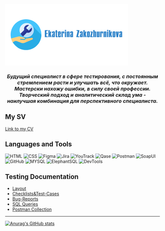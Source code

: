 ![Header](https://github.com/ZaKaterina/ZaKaterina/blob/main/assets/logo.png)

### <center> *Будущий специалист в сфере тестирования, с постоянным стремлением расти и улучшать всё, что окружает. Мастерски нахожу ошибки, в силу своей профессии. Творческий подход и аналитический склад ума - наилучшая комбинация для перспективного специалиста.*

## My SV
[Link to my CV]()

## Languages and Tools
![HTML](https://img.shields.io/badge/-HTML-AFEEEE?style=for-the-badge&logo=appveyor)
![CSS](https://img.shields.io/badge/-CSS-AFEEEE?style=for-the-badge&logo=appveyor)
![Figma](https://img.shields.io/badge/-Figma-AFEEEE?style=for-the-badge&logo=Figma&logoColor=8A2BE2)
![Jira](https://img.shields.io/badge/-Jira-AFEEEE?style=for-the-badge&logo=Jira&logoColor=0000FF)
![YouTrack](https://img.shields.io/badge/-YouTrack-AFEEEE?style=for-the-badge&logo=YouTrack)
![Qase](https://img.shields.io/badge/-Qase-AFEEEE?style=for-the-badge&logo=Qase&logoColor=1E90FF)
![Postman](https://img.shields.io/badge/-Postman-AFEEEE?style=for-the-badge&logo=Postman&logoColor=FF7F50)
![SoapUI](https://img.shields.io/badge/-Soap_UI-AFEEEE?style=for-the-badge&logo=Soap_UI)
![GitHub](https://img.shields.io/badge/-GitHub-AFEEEE?style=for-the-badge&logo=GitHub&logoColor=000000)
![MYSQL](https://img.shields.io/badge/-MySQL-AFEEEE?style=for-the-badge&logo=MySQL&logoColor=D2691E)
![ElephantSQL](https://img.shields.io/badge/-ElephantSQL-AFEEEE?style=for-the-badge&logo=ElephantSQL)
![DevTools](https://img.shields.io/badge/-DevTools-AFEEEE?style=for-the-badge&logo=DevTools)


## Testing Documentation

- [Layout](https://github.com/ZaKaterina/Layout.git)
- [Checklists&Test-Cases](https://github.com/ZaKaterina/Checklist-Test-Case.git)
- [Bug-Reports](https://github.com/ZaKaterina/Bug-Reports.git)
- [SQL Queries](https://github.com/ZaKaterina/SQL_Queries.git)
- [Postman Collection](https://github.com/ZaKaterina/Postman-Collection.git)


____


[![Anurag's GitHub stats](https://github-readme-stats.vercel.app/api?username=ZaKaterina&show_icons=true)](https://github.com/anuraghazra/github-readme-stats)

